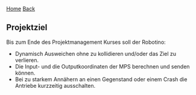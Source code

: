 [Home](home) [Back](KonzeptBK)  
  
## Projektziel  

Bis zum Ende des Projektmanagement Kurses soll der Robotino:  
  
- Dynamisch Ausweichen ohne zu kollidieren und/oder das Ziel zu verlieren.  
- Die Input- und die Outputkoordinaten der MPS berechnen und senden können.  
- Bei zu starkem Annähern an einen Gegenstand oder einem Crash die Antriebe kurzzeitig ausschalten.